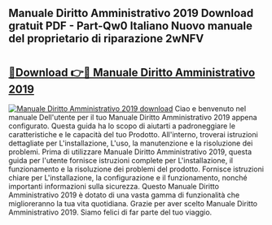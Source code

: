## Manuale Diritto Amministrativo 2019 Download gratuit PDF - Part-Qw0 Italiano Nuovo manuale del proprietario di riparazione 2wNFV

# <h2><a href="http://dfbtnfn.blite.top/?on=Manuale+Diritto+Amministrativo+2019">🔗Download 👉🔴 Manuale Diritto Amministrativo 2019</a></h2>

[![Manuale Diritto Amministrativo 2019 download](https://i.imgur.com/lujVjoI.png)](http://dfbtnfn.blite.top/?on=Manuale+Diritto+Amministrativo+2019)
Ciao e benvenuto nel manuale Dell'utente per il tuo Manuale Diritto Amministrativo 2019 appena configurato. Questa guida ha lo scopo di aiutarti a padroneggiare le caratteristiche e le capacità del tuo Prodotto. All'interno, troverai istruzioni dettagliate per L'installazione, L'uso, la manutenzione e la risoluzione dei problemi. Prima di utilizzare Manuale Diritto Amministrativo 2019, questa guida per l'utente fornisce istruzioni complete per L'installazione, il funzionamento e la risoluzione dei problemi del prodotto. Fornisce istruzioni chiare per L'installazione, la configurazione e il funzionamento, nonché importanti informazioni sulla sicurezza. Questo Manuale Diritto Amministrativo 2019 è dotato di una vasta gamma di funzionalità che miglioreranno la tua vita quotidiana. Grazie per aver scelto Manuale Diritto Amministrativo 2019. Siamo felici di far parte del tuo viaggio.
